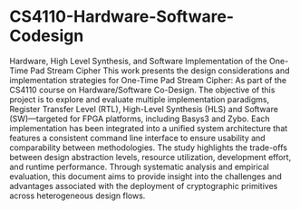 # CS4110-Hardware-Software-Codesign
Hardware, High Level Synthesis, and Software Implementation of the One-Time Pad Stream Cipher
This work presents the design considerations and implementation strategies for One-Time Pad Stream Cipher:
As part of the CS4110 course on Hardware/Software Co-Design. The objective of this project is to explore and evaluate multiple implementation paradigms, Register Transfer Level (RTL), High-Level Synthesis (HLS) and Software (SW)—targeted for FPGA platforms, including Basys3 and Zybo. Each implementation has been integrated into a unified system architecture that features a consistent command line interface to ensure usability and comparability between methodologies. The study highlights the trade-offs between design abstraction levels, resource utilization, development effort, and runtime performance. Through systematic analysis and empirical evaluation, this document aims to provide insight into the challenges and advantages associated with the deployment of cryptographic primitives across heterogeneous design flows. 

